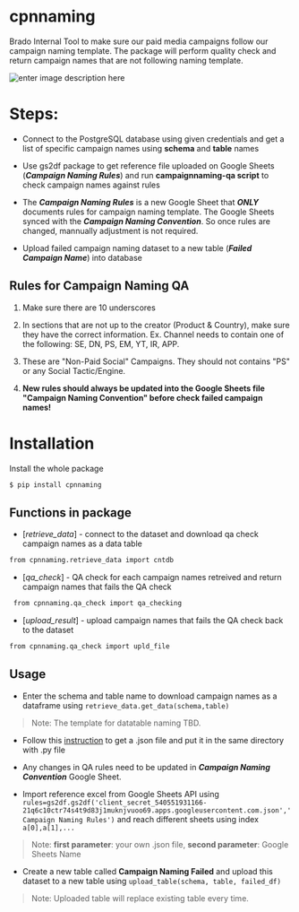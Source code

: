 
# cpnnaming
Brado Internal Tool to make sure our paid media campaigns follow our campaign naming template.
The package will perform quality check and return campaign names that are not following naming template. 

 ![enter image description here](https://brado.net/wp-content/uploads/2019/03/logo-brado-solo-200w.png)

# Steps:
- Connect to the PostgreSQL database using given credentials and get a list of specific campaign names using **schema** and **table** names

- Use gs2df package to get reference file uploaded on Google Sheets (***Campaign Naming Rules***) and run **campaignnaming-qa script** to check campaign names against rules 

- The ***Campaign Naming Rules*** is a new Google Sheet that ***ONLY*** documents rules for campaign naming template. The Google Sheets synced with the ***Campaign Naming Convention***. So once rules are changed, mannually adjustment is not required. 

- Upload failed campaign naming dataset to a new table (***Failed Campaign Name***) into database 

## Rules for Campaign Naming QA
1. Make sure there are 10 underscores

2. In sections that are not up to the creator (Product & Country), make sure they have the correct information. Ex. Channel needs to contain one of the following: SE, DN, PS, EM, YT, IR, APP.

3. These are "Non-Paid Social" Campaigns. They should not contains "PS" or any Social Tactic/Engine.

5. **New rules should always be updated into the Google Sheets file "Campaign Naming Convention" before check failed campaign names!**


# Installation

Install the whole package 
```sh
$ pip install cpnnaming
```
## Functions in package
* [*retrieve_data*] - connect to the dataset and download qa check campaign names as a data table 
```sh
from cpnnaming.retrieve_data import cntdb
```
* [*qa_check*] - QA check for each campaign names retreived and return campaign names that fails the QA check 
```sh
 from cpnnaming.qa_check import qa_checking
```
* [*upload_result*] - upload campaign names that fails the QA check back to the dataset
 ```sh
from cpnnaming.qa_check import upld_file
```


## Usage

- Enter the schema and table name to download campaign names as a dataframe using  ```retrieve_data.get_data(schema,table) ```
> Note: The template for datatable naming TBD.

- Follow this [instruction](https://pygsheets.readthedocs.io/en/latest/authorization.html) to get a .json file and put it in the same directory with .py file

- Any changes in QA rules need to be updated in ***Campaign Naming Convention*** Google Sheet.

- Import reference excel from Google Sheets API using 
```rules=gs2df.gs2df('client_secret_540551931166-21q6c10ctr74s4t9d83j1muknjvuoo69.apps.googleusercontent.com.json','Campaign Naming Rules')``` and reach different sheets using index ```a[0],a[1],...```
 > Note: **first parameter**: your own .json file, **second parameter**: Google Sheets Name 


- Create a new table called **Campaign Naming Failed** and upload this dataset to a new table using ```upload_table(schema, table, failed_df)```
> Note: Uploaded table will replace existing table every time.
